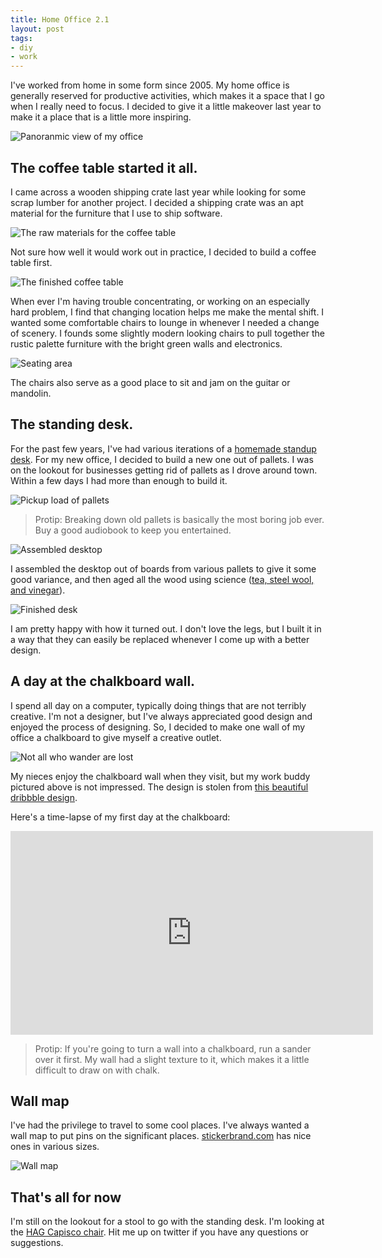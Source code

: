 ```yaml
---
title: Home Office 2.1
layout: post
tags:
- diy
- work
---
```


I've worked from home in some form since 2005. My home office is generally reserved for productive activities, which makes it a space that I go when I really need to focus. I decided to give it a little makeover last year to make it a place that is a little more inspiring.

![Panoranmic view of my office](/images/home-office/IMG_0842.jpg)

## The coffee table started it all.

I came across a wooden shipping crate last year while looking for some scrap lumber for another project. I decided a shipping crate was an apt material for the furniture that I use to ship software.

![The raw materials for the coffee table](/images/home-office/IMG_7338.jpg)

Not sure how well it would work out in practice, I decided to build a coffee table first.

![The finished coffee table](/images/home-office/IMG_7343.jpg)

When ever I'm having trouble concentrating, or working on an especially hard problem, I find that changing location helps me make the mental shift. I wanted some comfortable chairs to lounge in whenever I needed a change of scenery. I founds some slightly modern looking chairs to pull together the rustic palette furniture with the bright green walls and electronics.

![Seating area](/images/home-office/IMG_7415.jpg)

The chairs also serve as a good place to sit and jam on the guitar or mandolin.

## The standing desk.

For the past few years, I've had various iterations of a [homemade standup desk](/2012/01/09/the-40-standup-desk/). For my new office, I decided to build a new one out of pallets. I was on the lookout for businesses getting rid of pallets as I drove around town. Within a few days I had more than enough to build it.

![Pickup load of pallets](/images/home-office/IMG_7370.jpg)

> Protip: Breaking down old pallets is basically the most boring job ever. Buy a good audiobook to keep you entertained.

![Assembled desktop](/images/home-office/IMG_7527.jpg)

I assembled the desktop out of boards from various pallets to give it some good variance, and then aged all the wood using science ([tea, steel wool, and vinegar](http://www.instructables.com/id/tea-staining/)).

![Finished desk](/images/home-office/IMG_0843.jpg)

I am pretty happy with how it turned out. I don't love the legs, but I built it in a way that they can easily be replaced whenever I come up with a better design.

## A day at the chalkboard wall.

I spend all day on a computer, typically doing things that are not terribly creative. I'm not a designer, but I've always appreciated good design and enjoyed the process of designing. So, I decided to make one wall of my office a chalkboard to give myself a creative outlet.

![Not all who wander are lost](/images/home-office/IMG_0618.jpg)

My nieces enjoy the chalkboard wall when they visit, but my work buddy pictured above is not impressed. The design is stolen from [this beautiful dribbble design](https://dribbble.com/shots/982499-Not-all-who-wander-are-lost).

Here's a time-lapse of my first day at the chalkboard:

<p><iframe src="https://player.vimeo.com/video/82253916" width="580" height="326" frameborder="0" webkitallowfullscreen mozallowfullscreen allowfullscreen></iframe></p>

> Protip: If you're going to turn a wall into a chalkboard, run a sander over it first. My wall had a slight texture to it, which makes it a little difficult to draw on with chalk.

## Wall map

I've had the privilege to travel to some cool places. I've always wanted a wall map to put pins on the significant places. [stickerbrand.com](http://stickerbrand.com/products/vinyl-wall-decal-sticker-world-map-with-pin-drops-873) has nice ones in various sizes.

![Wall map](/images/home-office/IMG_0787.jpg)

## That's all for now

I'm still on the lookout for a stool to go with the standing desk. I'm looking at the [HAG Capisco chair](http://www.ergodepot.com/HAG_Capisco_p/8106.htm). Hit me up on twitter if you have any questions or suggestions.
